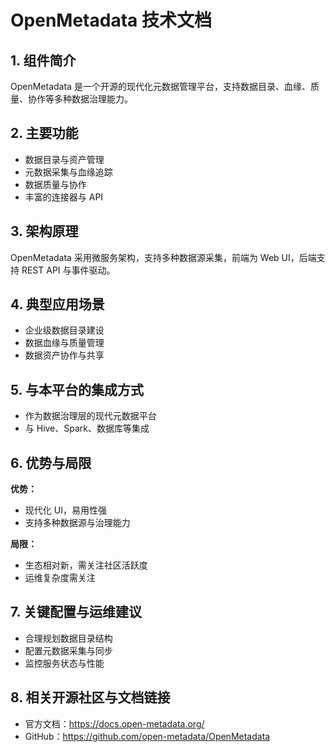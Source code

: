 # OpenMetadata 技术文档

## 1. 组件简介
OpenMetadata 是一个开源的现代化元数据管理平台，支持数据目录、血缘、质量、协作等多种数据治理能力。

## 2. 主要功能
- 数据目录与资产管理
- 元数据采集与血缘追踪
- 数据质量与协作
- 丰富的连接器与 API

## 3. 架构原理
OpenMetadata 采用微服务架构，支持多种数据源采集，前端为 Web UI，后端支持 REST API 与事件驱动。

## 4. 典型应用场景
- 企业级数据目录建设
- 数据血缘与质量管理
- 数据资产协作与共享

## 5. 与本平台的集成方式
- 作为数据治理层的现代元数据平台
- 与 Hive、Spark、数据库等集成

## 6. 优势与局限
**优势：**
- 现代化 UI，易用性强
- 支持多种数据源与治理能力

**局限：**
- 生态相对新，需关注社区活跃度
- 运维复杂度需关注

## 7. 关键配置与运维建议
- 合理规划数据目录结构
- 配置元数据采集与同步
- 监控服务状态与性能

## 8. 相关开源社区与文档链接
- 官方文档：https://docs.open-metadata.org/
- GitHub：https://github.com/open-metadata/OpenMetadata 
